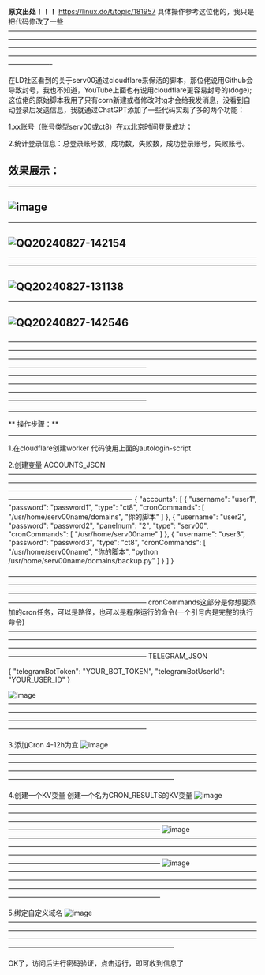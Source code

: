 **原文出处！！！**
https://linux.do/t/topic/181957
具体操作参考这位佬的，我只是把代码修改了一些
——————————————————————————————————————————————————————————————————————————————————————————————————————————————————————————————————————————————————————-

在LD社区看到的关于serv00通过cloudflare来保活的脚本，那位佬说用Github会导致封号，我也不知道，YouTube上面也有说用cloudflare更容易封号的(doge);
这位佬的原始脚本我用了只有corn新建或者修改时tg才会给我发消息，没看到自动登录后发送信息，我就通过ChatGPT添加了一些代码实现了多的两个功能：

  1.xx账号（账号类型serv00或ct8）在xx北京时间登录成功；
 

  2.统计登录信息：总登录账号数，成功数，失败数，成功登录账号，失败账号。



  效果展示：
  ----------------------------------------------------------------------------------------------------------------------------
  ----------------------------------------------------------------------------------------------------------------------------
  ![image](https://github.com/user-attachments/assets/7bd16c0e-e00b-4ca4-a410-37d4d7c6b059)
  ----------------------------------------------------------------------------------------------------------------------------
  ----------------------------------------------------------------------------------------------------------------------------

  ![QQ20240827-142154](https://github.com/user-attachments/assets/cae16cde-3565-4d20-a1a9-ebaeabb034a8)
  ----------------------------------------------------------------------------------------------------------------------------
  ----------------------------------------------------------------------------------------------------------------------------

  
  ----------------------------------------------------------------------------------------------------------------------------
  ![QQ20240827-131138](https://github.com/user-attachments/assets/c6c3bb57-5ed4-4279-998f-6c8e1a9f00bb)
  ----------------------------------------------------------------------------------------------------------------------------
  
   


  -----------------------------------------------------------------------------------------------------------------------------
  ![QQ20240827-142546](https://github.com/user-attachments/assets/ca01ddea-8a3a-4451-a720-7e6724a782e3)
  ------------------------------------------------------------------------------------------------------------------------------






 ————————————————————————————————————————————————————————————————————————————————————————————————————————————————————————————————
 ————————————————————————————————————————————————————————————————————————————————————————————————————————————————————————————————

__________________________________________________________________
** 操作步骤：**
__________________________________________________________________
1.在cloudflare创建worker
   代码使用上面的autologin-script

2.创建变量
  ACCOUNTS_JSON
  ——————————————————————————————————————————————————————————————————————————————————————————————————————————————————————————————
  {
  "accounts": [
    {
      "username": "user1",
      "password": "password1",
      "type": "ct8",
      "cronCommands": [
        "/usr/home/serv00name/domains",
        "你的脚本"
      ]
    },
    {
      "username": "user2",
      "password": "password2",
      "panelnum": "2",
      "type": "serv00",
      "cronCommands": [
        "/usr/home/serv00name"
      ]
    },
    {
      "username": "user3",
      "password": "password3",
      "type": "ct8",
      "cronCommands": [
        "/usr/home/serv00name",
        "你的脚本",
        "python /usr/home/serv00name/domains/backup.py"
      ]
    }
  ]
}

————————————————————————————————————————————————————————————————————————————————————————————————————————————————————————————————
cronCommands这部分是你想要添加的cron任务，可以是路径，也可以是程序运行的命令(一个引号内是完整的执行命令)
————————————————————————————————————————————————————————————————————————————————————————————————————————————————————————————————
TELEGRAM_JSON

  {
  "telegramBotToken": "YOUR_BOT_TOKEN",
  "telegramBotUserId": "YOUR_USER_ID"
}

![image](https://github.com/user-attachments/assets/a36ef2f9-531f-4208-a824-8acc738f4068)
————————————————————————————————————————————————————————————————————————————————————————————————————————————————————————————————

3.添加Cron
  4-12h为宜
  ![image](https://github.com/user-attachments/assets/5316749d-d4e1-44b4-afd6-4db4754c4789)
————————————————————————————————————————————————————————————————————————————————————————————————————————————————————————————————————

4.创建一个KV变量
  创建一个名为CRON_RESULTS的KV变量
  ![image](https://github.com/user-attachments/assets/35683847-89d4-45e5-b734-0644ed7955c5)
  ——————————————————————————————————————————————————————————————————————————————————————————————————————————————————————————————————
  ![image](https://github.com/user-attachments/assets/e5c2aca2-a841-4be4-b67e-9b1bac65d8a4)
  ——————————————————————————————————————————————————————————————————————————————————————————————————————————————————————————————————
  ![image](https://github.com/user-attachments/assets/47edbf74-a418-4aa0-947b-ec1e2fe65716)
  ——————————————————————————————————————————————————————————————————————————————————————————————————————————————————————————————————

  5.绑定自定义域名
    ![image](https://github.com/user-attachments/assets/56cff8ba-bbe1-4a8e-8769-c2f5bfc03efb)
    ————————————————————————————————————————————————————————————————————————————————————————————————————————————————————————————————————


OK了，访问后进行密码验证，点击运行，即可收到信息了




